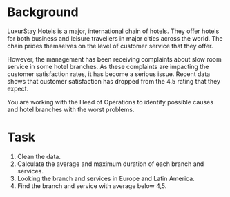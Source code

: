 # Background
LuxurStay Hotels is a major, international chain of hotels. They offer hotels for both business and leisure travellers in major cities across the world. The chain prides themselves on the level of customer service that they offer. 

However, the management has been receiving complaints about slow room service in some hotel branches. As these complaints are impacting the customer satisfaction rates, it has become a serious issue. Recent data shows that customer satisfaction has dropped from the 4.5 rating that they expect. 

You are working with the Head of Operations to identify possible causes and hotel branches with the worst problems.

# Task

1. Clean the data.
2. Calculate the average and maximum duration of each branch and services.
3. Looking the branch and services in Europe and Latin America.
4. Find the branch and service with average below 4,5.
